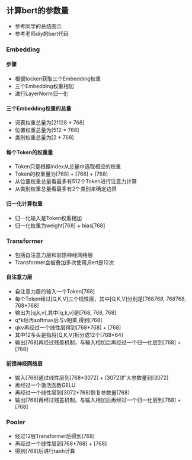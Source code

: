 ## 计算bert的参数量
- 参考同学的总结图示
- 参考老师diy的bert代码

### Embedding
#### 步骤
- 根据tocken获取三个Embedding权重
- 三个Embedding权重相加
- 进行LayerNorm归一化

#### 三个Embedding权重的总量
- 词表权重总量为[21128 * 768]
- 位置权重总量为[512 * 768]
- 类别权重总量为[2 * 768]

#### 每个Token的权重量
- Token只是根据index从总量中选取相应的权重
- Token的权重量为[768] + [768] + [768]
- 从位置权重总量看最多有512个Token进行注意力计算
- 从类别权重总量看最多有2个类别来确定边界

#### 归一化计算权重
- 归一化输入是Token权重相加
- 归一化权重为weight[768] + bias[768]

### Transformer
- 包括自注意力层和前馈神经网络层
- Transformer会被叠加多次使用,Bert是12次

#### 自注意力层
- 自注意力层的输入一个Token[768]
- 每个Token经过[Q,K,V]三个线性层，其中[Q,K,V]分别是[768*768, 768*768, 768*768]
- 输出为[q,k,v],其中[q,k,v]是[768, 768, 768]
- q*k后再softmax后与v相乘,得到[768]
- qkv再经过一个线性层得到[768*768] + [768]
- 其中12多头是指将[Q,K,V]拆分成12个[768*64]
- 输出[768]再经过残差机制，与输入相加后再经过一个归一化层到[768] + [768]

#### 前馈神经网络层
- 输入[768]通过线性层到[768*3072] + [3072]扩大参数量到[3072]
- 再经过一个激活函数GELU
- 再经过一个线性层到[3072*768]恢复参数量[768]
- 输出[768]再经过残差机制，与输入相加后再经过一个归一化层到[768] + [768]

### Pooler
- 经过12层Transformer后得到[768]
- 再经过一个线性层到[768*768] + [768]
- 得到[768]后进行tanh计算
